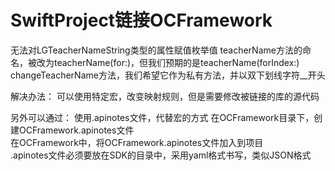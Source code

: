 #  SwiftProject链接OCFramework

无法对LGTeacherNameString类型的属性赋值枚举值
teacherName方法的命名，被改为teacherName(for:)，但我们预期的是teacherName(forIndex:)
changeTeacherName方法，我们希望它作为私有方法，并以双下划线字符__开头

解决办法：
可以使用特定宏，改变映射规则，但是需要修改被链接的库的源代码

另外可以通过：
使用.apinotes文件，代替宏的方式
在OCFramework目录下，创建OCFramework.apinotes文件  
在OCFramework中，将OCFramework.apinotes文件加入到项目  
.apinotes文件必须要放在SDK的目录中，采用yaml格式书写，类似JSON格式
